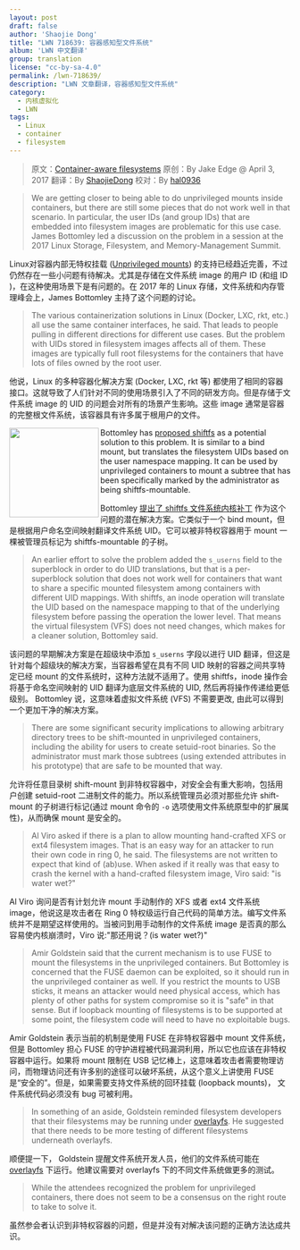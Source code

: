 ```yaml
---
layout: post
draft: false
author: 'Shaojie Dong'
title: "LWN 718639: 容器感知型文件系统"
album: 'LWN 中文翻译'
group: translation
license: "cc-by-sa-4.0"
permalink: /lwn-718639/
description: "LWN 文章翻译，容器感知型文件系统"
category:
  - 内核虚拟化
  - LWN
tags:
  - Linux
  - container
  - filesystem
---
```


> 原文：[Container-aware filesystems](https://lwn.net/Articles/718639/)
> 原创：By Jake Edge @ April 3, 2017
> 翻译：By [ShaojieDong](https://github.com/ShaojieDong)
> 校对：By [hal0936](https://github.com/hal0936)

> We are getting closer to being able to do unprivileged mounts inside containers, but there are still some pieces that do not work well in that scenario. In particular, the user IDs (and group IDs) that are embedded into filesystem images are problematic for this use case. James Bottomley led a discussion on the problem in a session at the 2017 Linux Storage, Filesystem, and Memory-Management Summit.

Linux对容器内部无特权挂载 ([Unprivileged mounts][1]) 的支持已经趋近完善，不过仍然存在一些小问题有待解决。尤其是存储在文件系统 image 的用户 ID (和组 ID )，在这种使用场景下是有问题的。在 2017 年的 Linux 存储，文件系统和内存管理峰会上，James Bottomley 主持了这个问题的讨论。

> The various containerization solutions in Linux (Docker, LXC, rkt, etc.) all use the same container interfaces, he said. That leads to people pulling in different directions for different use cases. But the problem with UIDs stored in filesystem images affects all of them. These images are typically full root filesystems for the containers that have lots of files owned by the root user.

他说，Linux 的多种容器化解决方案 (Docker, LXC, rkt 等) 都使用了相同的容器接口。这就导致了人们针对不同的使用场景引入了不同的研发方向。但是存储于文件系统 image 的 UID 的问题会对所有的场景产生影响。这些 image 通常是容器的完整根文件系统，该容器具有许多属于根用户的文件。

<img src="https://static.lwn.net/images/2017/lsfmm-bottomley.jpg" align="left" width="160"> Bottomley has [proposed shiftfs](https://lkml.org/lkml/2017/2/20/655) as a potential solution to this problem. It is similar to a bind mount, but translates the filesystem UIDs based on the user namespace mapping. It can be used by unprivileged containers to mount a subtree that has been specifically marked by the administrator as being shiftfs-mountable.

Bottomley [提出了 shiftfs 文件系统内核补丁][2] 作为这个问题的潜在解决方案。它类似于一个 bind mount，但是根据用户命名空间映射翻译文件系统 UID。它可以被非特权容器用于 mount 一棵被管理员标记为 shiftfs-mountable 的子树。

> An earlier effort to solve the problem added the `s_userns` field to the superblock in order to do UID translations, but that is a per-superblock solution that does not work well for containers that want to share a specific mounted filesystem among containers with different UID mappings. With shiftfs, an inode operation will translate the UID based on the namespace mapping to that of the underlying filesystem before passing the operation the lower level. That means the virtual filesystem (VFS) does not need changes, which makes for a cleaner solution, Bottomley said.

该问题的早期解决方案是在超级块中添加 `s_userns` 字段以进行 UID 翻译，但这是针对每个超级块的解决方案，当容器希望在具有不同 UID 映射的容器之间共享特定已经 mount 的文件系统时，这种方法就不适用了。使用 shiftfs，inode 操作会将基于命名空间映射的 UID 翻译为底层文件系统的 UID, 然后再将操作传递给更低级别。 Bottomley 说，这意味着虚拟文件系统 (VFS) 不需要更改, 由此可以得到一个更加干净的解决方案。

> There are some significant security implications to allowing arbitrary directory trees to be shift-mounted in unprivileged containers, including the ability for users to create setuid-root binaries. So the administrator must mark those subtrees (using extended attributes in his prototype) that are safe to be mounted that way.

允许将任意目录树 shift-mount 到非特权容器中，对安全会有重大影响，包括用户创建 setuid-root 二进制文件的能力。所以系统管理员必须对那些允许 shift-mount 的子树进行标记(通过 mount 命令的 `-o` 选项使用文件系统原型中的扩展属性)，从而确保 mount 是安全的。

> Al Viro asked if there is a plan to allow mounting hand-crafted XFS or ext4 filesystem images. That is an easy way for an attacker to run their own code in ring 0, he said. The filesystems are not written to expect that kind of (ab)use. When asked if it really was that easy to crash the kernel with a hand-crafted filesystem image, Viro said: "is water wet?"

Al Viro 询问是否有计划允许 mount 手动制作的 XFS 或者 ext4 文件系统 image，他说这是攻击者在 Ring 0 特权级运行自己代码的简单方法。编写文件系统并不是期望这样使用的。当被问到用手动制作的文件系统 image 是否真的那么容易使内核崩溃时，Viro 说:"那还用说？(is water wet?)"

> Amir Goldstein said that the current mechanism is to use FUSE to mount the filesystems in the unprivileged containers. But Bottomley is concerned that the FUSE daemon can be exploited, so it should run in the unprivileged container as well. If you restrict the mounts to USB sticks, it means an attacker would need physical access, which has plenty of other paths for system compromise so it is "safe" in that sense. But if loopback mounting of filesystems is to be supported at some point, the filesystem code will need to have no exploitable bugs.

Amir Goldstein 表示当前的机制是使用 FUSE 在非特权容器中 mount 文件系统，但是 Bottomley 担心 FUSE 的守护进程被代码漏洞利用，所以它也应该在非特权容器中运行。如果将 mount 限制在 USB 记忆棒上，这意味着攻击者需要物理访问，而物理访问还有许多别的途径可以破坏系统，从这个意义上讲使用 FUSE 是“安全的”。但是，如果需要支持文件系统的回环挂载 (loopback mounts)， 文件系统代码必须没有 bug 可被利用。

> In something of an aside, Goldstein reminded filesystem developers that their filesystems may be running under [overlayfs](https://lwn.net/Articles/403012/). He suggested that there needs to be more testing of different filesystems underneath overlayfs.

顺便提一下， Goldstein 提醒文件系统开发人员，他们的文件系统可能在 [overlayfs][3] 下运行。他建议需要对 overlayfs 下的不同文件系统做更多的测试。

> While the attendees recognized the problem for unprivileged containers, there does not seem to be a consensus on the right route to take to solve it.

虽然参会者认识到非特权容器的问题，但是并没有对解决该问题的正确方法达成共识。

[1]: https://lwn.net/Articles/265220/
[2]: https://lkml.org/lkml/2017/2/20/655
[3]: https://lwn.net/Articles/403012/